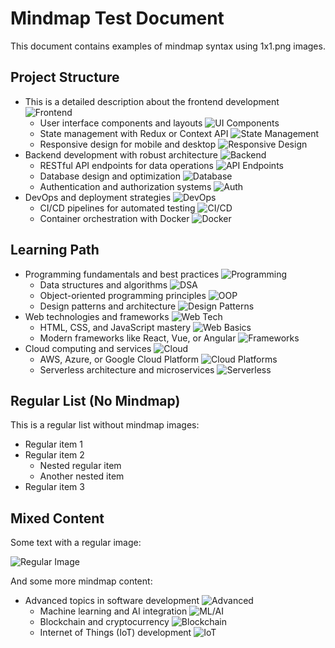 # Mindmap Test Document

This document contains examples of mindmap syntax using 1x1.png images.

## Project Structure

- This is a detailed description about the frontend development ![Frontend](img/1x1.png)
  - User interface components and layouts ![UI Components](img/1x1.png)
  - State management with Redux or Context API ![State Management](img/1x1.png)
  - Responsive design for mobile and desktop ![Responsive Design](img/1x1.png)
- Backend development with robust architecture ![Backend](img/1x1.png)
  - RESTful API endpoints for data operations ![API Endpoints](img/1x1.png)
  - Database design and optimization ![Database](img/1x1.png)
  - Authentication and authorization systems ![Auth](img/1x1.png)
- DevOps and deployment strategies ![DevOps](img/1x1.png)
  - CI/CD pipelines for automated testing ![CI/CD](img/1x1.png)
  - Container orchestration with Docker ![Docker](img/1x1.png)

## Learning Path

- Programming fundamentals and best practices ![Programming](img/1x1.png)
  - Data structures and algorithms ![DSA](img/1x1.png)
  - Object-oriented programming principles ![OOP](img/1x1.png)
  - Design patterns and architecture ![Design Patterns](img/1x1.png)
- Web technologies and frameworks ![Web Tech](img/1x1.png)
  - HTML, CSS, and JavaScript mastery ![Web Basics](img/1x1.png)
  - Modern frameworks like React, Vue, or Angular ![Frameworks](img/1x1.png)
- Cloud computing and services ![Cloud](img/1x1.png)
  - AWS, Azure, or Google Cloud Platform ![Cloud Platforms](img/1x1.png)
  - Serverless architecture and microservices ![Serverless](img/1x1.png)

## Regular List (No Mindmap)

This is a regular list without mindmap images:

- Regular item 1
- Regular item 2
  - Nested regular item
  - Another nested item
- Regular item 3

## Mixed Content

Some text with a regular image:

![Regular Image](https://via.placeholder.com/300x200)

And some more mindmap content:

- Advanced topics in software development ![Advanced](img/1x1.png)
  - Machine learning and AI integration ![ML/AI](img/1x1.png)
  - Blockchain and cryptocurrency ![Blockchain](img/1x1.png)
  - Internet of Things (IoT) development ![IoT](img/1x1.png)
